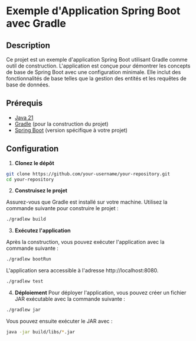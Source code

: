 # Exemple d'Application Spring Boot avec Gradle

## Description

Ce projet est un exemple d'application Spring Boot utilisant Gradle comme outil de construction. L'application est conçue pour démontrer les concepts de base de Spring Boot avec une configuration minimale. Elle inclut des fonctionnalités de base telles que la gestion des entités et les requêtes de base de données.

## Prérequis

- [Java 21](https://www.oracle.com/java/technologies/javase-jdk21-downloads.html)
- [Gradle](https://gradle.org/install/) (pour la construction du projet)
- [Spring Boot](https://spring.io/projects/spring-boot) (version spécifique à votre projet)

## Configuration

1. **Clonez le dépôt**

```bash
git clone https://github.com/your-username/your-repository.git
cd your-repository
```

2. **Construisez le projet**

Assurez-vous que Gradle est installé sur votre machine. Utilisez la commande suivante pour construire le projet :

```bash
./gradlew build
```

3. **Exécutez l'application**

Après la construction, vous pouvez exécuter l'application avec la commande suivante :

```bash
./gradlew bootRun
```

L'application sera accessible à l'adresse http://localhost:8080.

```bash
./gradlew test
```

4. **Déploiement**
Pour déployer l'application, vous pouvez créer un fichier JAR exécutable avec la commande suivante :

```bash
./gradlew jar
```

Vous pouvez ensuite exécuter le JAR avec :

```bash
java -jar build/libs/*.jar
```